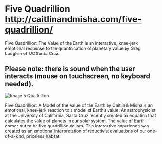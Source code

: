 # Five Quadrillion http://caitlinandmisha.com/five-quadrillion/
Five Quadrillion: The Value of the Earth is an interactive, knee-jerk emotional response to the quantification of planetary value by Greg Laughlin of UC Santa Cruz.

## Please note: there is sound when the user interacts (mouse on touchscreen, no keyboard needed). 

![Image 5 Quadrillion](http://caitlinandmisha.com/five-quadrillion/screenshots/5Quadrillion_large_image_for_FILE_cropped.jpg)

Five Quadrillion: A Model of the Value of the Earth by Caitlin & Misha is an emotional, knee-jerk reaction to a model of Earth’s value. An astrophysicist at the University of California, Santa Cruz recently created an equation that calculates the value of planets in our solar system. The value of Earth comes out to be five quadrillion dollars. This interactive experience was created as an emotional interpretation of reductivist evaluations of our one-of-a-kind, priceless habitat.

